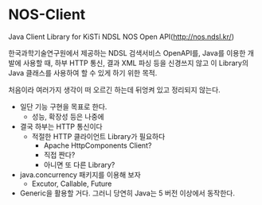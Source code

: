 # NOS-Client
Java Client Library for KiSTi NDSL NOS Open API(http://nos.ndsl.kr/)

한국과학기술연구원에서 제공하는 NDSL 검색서비스 OpenAPI를, Java를 이용한 개발에
사용할 때, 하부 HTTP 통신, 결과 XML 파싱 등을 신경쓰지 않고 이 Library의 Java 클래스를
사용하여 할 수 있게 하기 위한 목적.

처음이라 여러가지 생각이 떠 오르긴 하는데 뒤엉켜 있고 정리되지 않는다.

* 일단 기능 구현을 목표로 한다.
  - 성능, 확장성 등은 나중에
* 결국 하부는 HTTP 통신이다
  - 적절한 HTTP 클라이언트 Library가 필요하다
    * Apache HttpComponents Client?
    * 직접 짠다?
    * 아니면 또 다른 Library?
* java.concurrency 패키지를 이용해 보자
  - Excutor, Callable, Future
* Generic을 활용할 거다. 그러니 당연히 Java는 5 버전 이상에서 동작한다.
